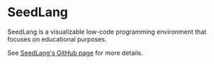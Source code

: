 # SeedLang

SeedLang is a visualizable low-code programming environment that focuses on
educational purposes.

See [SeedLang's GitHub page](https://github.com/SeedV/SeedLang) for more
details.
